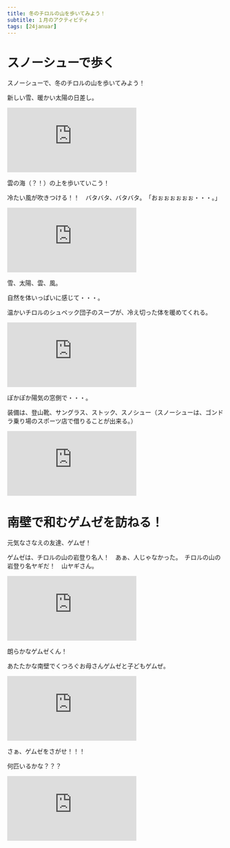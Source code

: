 ```yaml
---
title: 冬のチロルの山を歩いてみよう！
subtitle: １月のアクティビティ
tags: [24januar]
---
```


# スノーシューで歩く

スノーシューで、冬のチロルの山を歩いてみよう！

新しい雪、暖かい太陽の日差し。

![pascherkofel-sonnne](http://piwigo.schickl.de/i.php?/upload/2024/01/17/20240117151613-68672de0-me.jpg)

雲の海（？！）の上を歩いていこう！

冷たい風が吹きつける！！　バタバタ、バタバタ。　「おぉぉぉぉぉぉ・・・。」

![pascherkofel-wolken](http://piwigo.schickl.de/i.php?/upload/2024/01/17/20240117151909-8f20e821-me.jpg)

雪、太陽、雲、風。

自然を体いっぱいに感じて・・・。

温かいチロルのシュペック団子のスープが、冷え切った体を暖めてくれる。

![pascherkofel-suppe](http://piwigo.schickl.de/i.php?/upload/2024/01/17/20240117152141-17a5282e-me.jpg)

ぽかぽか陽気の窓側で・・・。

装備は、登山靴、サングラス、ストック、スノシュー（スノーシューは、ゴンドラ乗り場のスポーツ店で借りることが出来る。）

![gipfelkreuz-pascherkofel](http://piwigo.schickl.de/i.php?/upload/2024/01/17/20240117152520-8effb44a-me.jpg)


# 南壁で和むゲムゼを訪ねる！

元気なさなえの友達、ゲムぜ！

ゲムゼは、チロルの山の岩登り名人！　あぁ、人じゃなかった。　チロルの山の岩登り名ヤギだ！　山ヤギさん。

![gemse1](http://piwigo.schickl.de/i.php?/upload/2024/01/14/20240114124143-9d13658e-me.jpg)

朗らかなゲムゼくん！

あたたかな南壁でくつろぐお母さんゲムゼと子どもゲムぜ。

![muttergemse und kindgemse](http://piwigo.schickl.de/i.php?/upload/2024/01/14/20240114123535-ac0b5331-me.jpg)

さぁ、ゲムゼをさがせ！！！

何匹いるかな？？？

![suchen](http://piwigo.schickl.de/i.php?/upload/2024/01/14/20240114123807-ebc3d401-me.jpg)
